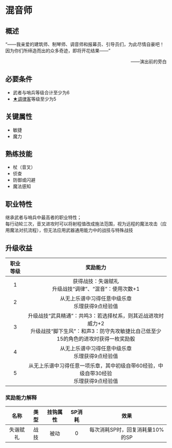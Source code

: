 # 混音师

## 概述

“——我亲爱的建筑师、制琴师、调音师和报幕员、引导员们，为此尽情自豪吧！因为你们所缔造而出的众多奇迹，即将开花结果——”
<div align="right">——演出前的旁白</div>

## 必要条件

* 武者与哨兵等级合计至少为6
* <a href="../1-Tuner" target="_blank">★调律客</a>等级至少为5

## 关键属性

* 敏捷
* 魔力

## 熟练技能

* 杖（音叉）
* 侦查
* 防御或闪避
* 魔法感知

## 职业特性

继承武者与哨兵中最高者的职业特性；<br>每行动轮三次，音叉进攻时可以将射程值改成施法范围，视为远程的魔法攻击（应用魔法对抗流程），但无法应用武器通用能力中的战技与特殊战技

## 升级收益

职业等级|奖励能力
:--:|:--:
1|获得战技：失谐赋礼<br>升级战技“调律”、“混音”：使用次数+1
2|从无上乐谱中习得任意中级乐章<br>乐理获得9点经验值
3|升级战技“武具精通”：共鸣3：若选择杖系，则其近战进攻时威力+2<br>升级战技“脚下生风”：和声3：防守先攻敏捷比自己低至少15的角色的进攻时获得一枚奖励骰
4|从无上乐谱中习得任意中级乐章<br>乐理获得9点经验值
5|从无上乐谱中习得任意一项乐章，其中初级自带60经验，中级自带30经验<br>乐理获得9点经验值

### 奖励能力解释

名称|类型|挂钩属性|SP消耗|效果
:--:|:--:|:--:|:--:|:--:
失谐赋礼|战技|被动|0|每次消耗SP时，回复消耗量10%的SP